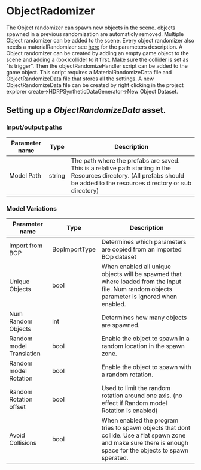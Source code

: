 # ObjectRadomizer
The Object randomizer can spawn new objects in the scene. objects spawned in a previous randomization are automaticly removed. Multiple Object randomizer can be added to the scene. Every object randomizer also needs a materialRandomizer see [here](README_materialrandomizer.md) for the parameters description. 
A Object randomizer can be created by adding an empty game object to the scene and adding a (box)collider to it first. Make sure the collider is set as "is trigger". Then the objectRandomizeHandler script can be added to the game object. This script requires a MaterialRandomizeData file and ObjectRandomizeData file that stores all the settings. A new ObjectRandomizeData file can be created by right clicking in the project explorer create->HDRPSyntheticDataGenerator->New Object Dataset.

## Setting up a *ObjectRandomizeData* asset.
### Input/output paths
| Parameter name | Type | Description |
| --- | --- | --- |
| Model Path | string | The path where the prefabs are saved. This is a relative path starting in the Resources directory. (All prefabs should be added to the resources directory or sub directory) |

### Model Variations
| Parameter name | Type | Description |
| --- | --- | --- |
| Import from BOP | BopImportType | Determines which parameters are copied from an imported BOp dataset |
| Unique Objects | bool | When enabled all unique objects will be spawned that where loaded from the input file. Num random objects parameter is ignored when enabled. |
| Num Random Objects | int | Determines how many objects are spawned. |
| Random model Translation | bool | Enable the object to spawn in a random location in the spawn zone. |
| Random model Rotation | bool | Enable the object to spawn with a random rotation. |
| Random Rotation offset | bool | Used to limit the random rotation around one axis. (no effect if Random model Rotation is enabled) |
| Avoid Collisions | bool | When enabled the program tries to spawn objects that dont collide. Use a flat spawn zone and make sure there is enough space for the objects to spawn sperated. |
